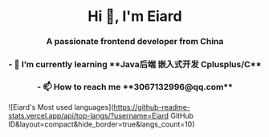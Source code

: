<h1 align="center"> Hi 👋, I'm Eiard  </h1>
<h3 align="center"> A passionate frontend developer from China </h3>

<h3 align="center">- 🌱 I’m currently learning **Java后端 嵌入式开发 Cplusplus/C** </h3>

<h3 align="center">- 📫 How to reach me **3067132996@qq.com** </h3>

![Eiard's Most used languages](https://github-readme-stats.vercel.app/api/top-langs/?username=Eiard GitHub ID&layout=compact&hide_border=true&langs_count=10)
